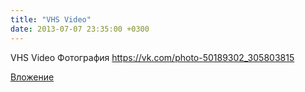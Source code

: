 ```yaml
---
title: "VHS Video"
date: 2013-07-07 23:35:00 +0300
---
```


VHS Video
Фотография
https://vk.com/photo-50189302_305803815

[Вложение](https://vk.com/photo-50189302_305803815)
